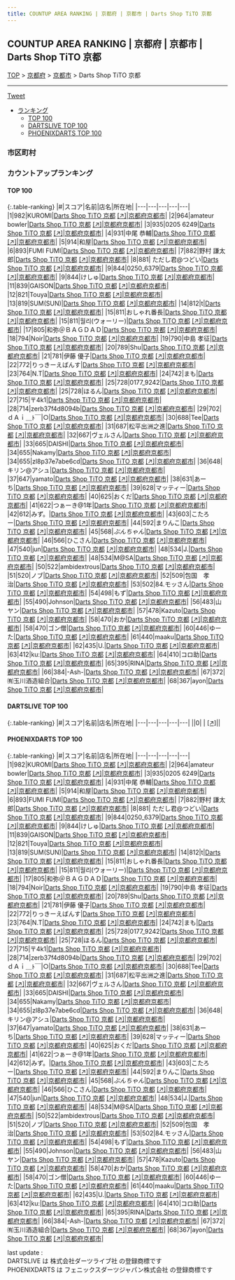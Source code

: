 ```yaml
---
title: COUNTUP AREA RANKING | 京都府 | 京都市 | Darts Shop TiTO 京都
---
```

## COUNTUP AREA RANKING | 京都府 | 京都市 | Darts Shop TiTO 京都

[TOP](/darts/rank/) > [京都府](/darts/rank/京都府/) > [京都市](/darts/rank/京都府/京都市/) > Darts Shop TiTO 京都

___

<a href="https://twitter.com/share?ref_src=twsrc%5Etfw" data-text="COUNTUP AREA RANKING | 京都府京都市Darts Shop TiTO 京都" class="twitter-share-button" data-hashtags="DARTSLIVE,PHOENIXDARTS,darts,ダーツ" data-show-count="false">Tweet</a>

* [ランキング](#カウントアップランキング)
    * [TOP 100](#top-100)
    * [DARTSLIVE TOP 100](#dartslive-top-100)
    * [PHOENIXDARTS TOP 100](#phoenixdarts-top-100)

### 市区町村

<ul>

</ul>

### カウントアップランキング

#### TOP 100



{:.table-ranking}
|#|スコア|名前|店名|所在地|
|---|---|---|---|---|
|1|982|<span class="rank-name-pd">KUROMI</span>|<a href="/darts/rank/shops/10142.html">Darts Shop TiTO 京都</a> <a href="https://vs.phoenixdarts.com/jp/shop/shopDetailInfo/s_10142?s_seq=10142">[↗]</a>|<a href="/darts/rank/京都府/京都市">京都府京都市</a>|
|2|964|<span class="rank-name-pd">amateur bowler</span>|<a href="/darts/rank/shops/10142.html">Darts Shop TiTO 京都</a> <a href="https://vs.phoenixdarts.com/jp/shop/shopDetailInfo/s_10142?s_seq=10142">[↗]</a>|<a href="/darts/rank/京都府/京都市">京都府京都市</a>|
|3|935|<span class="rank-name-pd">0205 6249</span>|<a href="/darts/rank/shops/10142.html">Darts Shop TiTO 京都</a> <a href="https://vs.phoenixdarts.com/jp/shop/shopDetailInfo/s_10142?s_seq=10142">[↗]</a>|<a href="/darts/rank/京都府/京都市">京都府京都市</a>|
|4|931|<span class="rank-name-pd">中尾 恭輔</span>|<a href="/darts/rank/shops/10142.html">Darts Shop TiTO 京都</a> <a href="https://vs.phoenixdarts.com/jp/shop/shopDetailInfo/s_10142?s_seq=10142">[↗]</a>|<a href="/darts/rank/京都府/京都市">京都府京都市</a>|
|5|914|<span class="rank-name-pd">和屋</span>|<a href="/darts/rank/shops/10142.html">Darts Shop TiTO 京都</a> <a href="https://vs.phoenixdarts.com/jp/shop/shopDetailInfo/s_10142?s_seq=10142">[↗]</a>|<a href="/darts/rank/京都府/京都市">京都府京都市</a>|
|6|893|<span class="rank-name-pd">FUMI   FUMI</span>|<a href="/darts/rank/shops/10142.html">Darts Shop TiTO 京都</a> <a href="https://vs.phoenixdarts.com/jp/shop/shopDetailInfo/s_10142?s_seq=10142">[↗]</a>|<a href="/darts/rank/京都府/京都市">京都府京都市</a>|
|7|882|<span class="rank-name-pd"><span class="pro-icon-pd"></span>野村 謙太郎</span>|<a href="/darts/rank/shops/10142.html">Darts Shop TiTO 京都</a> <a href="https://vs.phoenixdarts.com/jp/shop/shopDetailInfo/s_10142?s_seq=10142">[↗]</a>|<a href="/darts/rank/京都府/京都市">京都府京都市</a>|
|8|881|<span class="rank-name-pd"> ただし君@つどい</span>|<a href="/darts/rank/shops/10142.html">Darts Shop TiTO 京都</a> <a href="https://vs.phoenixdarts.com/jp/shop/shopDetailInfo/s_10142?s_seq=10142">[↗]</a>|<a href="/darts/rank/京都府/京都市">京都府京都市</a>|
|9|844|<span class="rank-name-pd">0250_6379</span>|<a href="/darts/rank/shops/10142.html">Darts Shop TiTO 京都</a> <a href="https://vs.phoenixdarts.com/jp/shop/shopDetailInfo/s_10142?s_seq=10142">[↗]</a>|<a href="/darts/rank/京都府/京都市">京都府京都市</a>|
|9|844|<span class="rank-name-pd">けしゅ</span>|<a href="/darts/rank/shops/10142.html">Darts Shop TiTO 京都</a> <a href="https://vs.phoenixdarts.com/jp/shop/shopDetailInfo/s_10142?s_seq=10142">[↗]</a>|<a href="/darts/rank/京都府/京都市">京都府京都市</a>|
|11|839|<span class="rank-name-pd">GAISON</span>|<a href="/darts/rank/shops/10142.html">Darts Shop TiTO 京都</a> <a href="https://vs.phoenixdarts.com/jp/shop/shopDetailInfo/s_10142?s_seq=10142">[↗]</a>|<a href="/darts/rank/京都府/京都市">京都府京都市</a>|
|12|821|<span class="rank-name-pd">Touya</span>|<a href="/darts/rank/shops/10142.html">Darts Shop TiTO 京都</a> <a href="https://vs.phoenixdarts.com/jp/shop/shopDetailInfo/s_10142?s_seq=10142">[↗]</a>|<a href="/darts/rank/京都府/京都市">京都府京都市</a>|
|13|819|<span class="rank-name-pd">SUM(SUN)</span>|<a href="/darts/rank/shops/10142.html">Darts Shop TiTO 京都</a> <a href="https://vs.phoenixdarts.com/jp/shop/shopDetailInfo/s_10142?s_seq=10142">[↗]</a>|<a href="/darts/rank/京都府/京都市">京都府京都市</a>|
|14|812|<span class="rank-name-pd">t</span>|<a href="/darts/rank/shops/10142.html">Darts Shop TiTO 京都</a> <a href="https://vs.phoenixdarts.com/jp/shop/shopDetailInfo/s_10142?s_seq=10142">[↗]</a>|<a href="/darts/rank/京都府/京都市">京都府京都市</a>|
|15|811|<span class="rank-name-pd">おしゃれ番長</span>|<a href="/darts/rank/shops/10142.html">Darts Shop TiTO 京都</a> <a href="https://vs.phoenixdarts.com/jp/shop/shopDetailInfo/s_10142?s_seq=10142">[↗]</a>|<a href="/darts/rank/京都府/京都市">京都府京都市</a>|
|15|811|<span class="rank-name-pd">월리(ウォーリー)</span>|<a href="/darts/rank/shops/10142.html">Darts Shop TiTO 京都</a> <a href="https://vs.phoenixdarts.com/jp/shop/shopDetailInfo/s_10142?s_seq=10142">[↗]</a>|<a href="/darts/rank/京都府/京都市">京都府京都市</a>|
|17|805|<span class="rank-name-pd">和弥＠ＢＡＧＤＡＤ</span>|<a href="/darts/rank/shops/10142.html">Darts Shop TiTO 京都</a> <a href="https://vs.phoenixdarts.com/jp/shop/shopDetailInfo/s_10142?s_seq=10142">[↗]</a>|<a href="/darts/rank/京都府/京都市">京都府京都市</a>|
|18|794|<span class="rank-name-pd">Noir</span>|<a href="/darts/rank/shops/10142.html">Darts Shop TiTO 京都</a> <a href="https://vs.phoenixdarts.com/jp/shop/shopDetailInfo/s_10142?s_seq=10142">[↗]</a>|<a href="/darts/rank/京都府/京都市">京都府京都市</a>|
|19|790|<span class="rank-name-pd">中島 孝征</span>|<a href="/darts/rank/shops/10142.html">Darts Shop TiTO 京都</a> <a href="https://vs.phoenixdarts.com/jp/shop/shopDetailInfo/s_10142?s_seq=10142">[↗]</a>|<a href="/darts/rank/京都府/京都市">京都府京都市</a>|
|20|789|<span class="rank-name-pd">Shu</span>|<a href="/darts/rank/shops/10142.html">Darts Shop TiTO 京都</a> <a href="https://vs.phoenixdarts.com/jp/shop/shopDetailInfo/s_10142?s_seq=10142">[↗]</a>|<a href="/darts/rank/京都府/京都市">京都府京都市</a>|
|21|781|<span class="rank-name-pd">伊藤 優子</span>|<a href="/darts/rank/shops/10142.html">Darts Shop TiTO 京都</a> <a href="https://vs.phoenixdarts.com/jp/shop/shopDetailInfo/s_10142?s_seq=10142">[↗]</a>|<a href="/darts/rank/京都府/京都市">京都府京都市</a>|
|22|772|<span class="rank-name-pd">りっきーえばんす</span>|<a href="/darts/rank/shops/10142.html">Darts Shop TiTO 京都</a> <a href="https://vs.phoenixdarts.com/jp/shop/shopDetailInfo/s_10142?s_seq=10142">[↗]</a>|<a href="/darts/rank/京都府/京都市">京都府京都市</a>|
|23|764|<span class="rank-name-pd">N.T</span>|<a href="/darts/rank/shops/10142.html">Darts Shop TiTO 京都</a> <a href="https://vs.phoenixdarts.com/jp/shop/shopDetailInfo/s_10142?s_seq=10142">[↗]</a>|<a href="/darts/rank/京都府/京都市">京都府京都市</a>|
|24|742|<span class="rank-name-pd">まも</span>|<a href="/darts/rank/shops/10142.html">Darts Shop TiTO 京都</a> <a href="https://vs.phoenixdarts.com/jp/shop/shopDetailInfo/s_10142?s_seq=10142">[↗]</a>|<a href="/darts/rank/京都府/京都市">京都府京都市</a>|
|25|728|<span class="rank-name-pd">0177_9242</span>|<a href="/darts/rank/shops/10142.html">Darts Shop TiTO 京都</a> <a href="https://vs.phoenixdarts.com/jp/shop/shopDetailInfo/s_10142?s_seq=10142">[↗]</a>|<a href="/darts/rank/京都府/京都市">京都府京都市</a>|
|25|728|<span class="rank-name-pd">ほるん</span>|<a href="/darts/rank/shops/10142.html">Darts Shop TiTO 京都</a> <a href="https://vs.phoenixdarts.com/jp/shop/shopDetailInfo/s_10142?s_seq=10142">[↗]</a>|<a href="/darts/rank/京都府/京都市">京都府京都市</a>|
|27|715|<span class="rank-name-pd">〒4k1</span>|<a href="/darts/rank/shops/10142.html">Darts Shop TiTO 京都</a> <a href="https://vs.phoenixdarts.com/jp/shop/shopDetailInfo/s_10142?s_seq=10142">[↗]</a>|<a href="/darts/rank/京都府/京都市">京都府京都市</a>|
|28|714|<span class="rank-name-pd">zerb37f4d8094b</span>|<a href="/darts/rank/shops/10142.html">Darts Shop TiTO 京都</a> <a href="https://vs.phoenixdarts.com/jp/shop/shopDetailInfo/s_10142?s_seq=10142">[↗]</a>|<a href="/darts/rank/京都府/京都市">京都府京都市</a>|
|29|702|<span class="rank-name-pd">ｄＡｉ＿ﾄ￣&#124;○</span>|<a href="/darts/rank/shops/10142.html">Darts Shop TiTO 京都</a> <a href="https://vs.phoenixdarts.com/jp/shop/shopDetailInfo/s_10142?s_seq=10142">[↗]</a>|<a href="/darts/rank/京都府/京都市">京都府京都市</a>|
|30|688|<span class="rank-name-pd">Tee</span>|<a href="/darts/rank/shops/10142.html">Darts Shop TiTO 京都</a> <a href="https://vs.phoenixdarts.com/jp/shop/shopDetailInfo/s_10142?s_seq=10142">[↗]</a>|<a href="/darts/rank/京都府/京都市">京都府京都市</a>|
|31|687|<span class="rank-name-pd">松平出洲之進</span>|<a href="/darts/rank/shops/10142.html">Darts Shop TiTO 京都</a> <a href="https://vs.phoenixdarts.com/jp/shop/shopDetailInfo/s_10142?s_seq=10142">[↗]</a>|<a href="/darts/rank/京都府/京都市">京都府京都市</a>|
|32|667|<span class="rank-name-pd">ヴェルさん</span>|<a href="/darts/rank/shops/10142.html">Darts Shop TiTO 京都</a> <a href="https://vs.phoenixdarts.com/jp/shop/shopDetailInfo/s_10142?s_seq=10142">[↗]</a>|<a href="/darts/rank/京都府/京都市">京都府京都市</a>|
|33|665|<span class="rank-name-pd">DAISHI</span>|<a href="/darts/rank/shops/10142.html">Darts Shop TiTO 京都</a> <a href="https://vs.phoenixdarts.com/jp/shop/shopDetailInfo/s_10142?s_seq=10142">[↗]</a>|<a href="/darts/rank/京都府/京都市">京都府京都市</a>|
|34|655|<span class="rank-name-pd">Nakamy</span>|<a href="/darts/rank/shops/10142.html">Darts Shop TiTO 京都</a> <a href="https://vs.phoenixdarts.com/jp/shop/shopDetailInfo/s_10142?s_seq=10142">[↗]</a>|<a href="/darts/rank/京都府/京都市">京都府京都市</a>|
|34|655|<span class="rank-name-pd">zl8p37e7abe6cd</span>|<a href="/darts/rank/shops/10142.html">Darts Shop TiTO 京都</a> <a href="https://vs.phoenixdarts.com/jp/shop/shopDetailInfo/s_10142?s_seq=10142">[↗]</a>|<a href="/darts/rank/京都府/京都市">京都府京都市</a>|
|36|648|<span class="rank-name-pd">キリン@アシュ</span>|<a href="/darts/rank/shops/10142.html">Darts Shop TiTO 京都</a> <a href="https://vs.phoenixdarts.com/jp/shop/shopDetailInfo/s_10142?s_seq=10142">[↗]</a>|<a href="/darts/rank/京都府/京都市">京都府京都市</a>|
|37|647|<span class="rank-name-pd">yamato</span>|<a href="/darts/rank/shops/10142.html">Darts Shop TiTO 京都</a> <a href="https://vs.phoenixdarts.com/jp/shop/shopDetailInfo/s_10142?s_seq=10142">[↗]</a>|<a href="/darts/rank/京都府/京都市">京都府京都市</a>|
|38|631|<span class="rank-name-pd">あーち</span>|<a href="/darts/rank/shops/10142.html">Darts Shop TiTO 京都</a> <a href="https://vs.phoenixdarts.com/jp/shop/shopDetailInfo/s_10142?s_seq=10142">[↗]</a>|<a href="/darts/rank/京都府/京都市">京都府京都市</a>|
|39|628|<span class="rank-name-pd">マッティー</span>|<a href="/darts/rank/shops/10142.html">Darts Shop TiTO 京都</a> <a href="https://vs.phoenixdarts.com/jp/shop/shopDetailInfo/s_10142?s_seq=10142">[↗]</a>|<a href="/darts/rank/京都府/京都市">京都府京都市</a>|
|40|625|<span class="rank-name-pd">おくだ</span>|<a href="/darts/rank/shops/10142.html">Darts Shop TiTO 京都</a> <a href="https://vs.phoenixdarts.com/jp/shop/shopDetailInfo/s_10142?s_seq=10142">[↗]</a>|<a href="/darts/rank/京都府/京都市">京都府京都市</a>|
|41|622|<span class="rank-name-pd">つぁーき@1年</span>|<a href="/darts/rank/shops/10142.html">Darts Shop TiTO 京都</a> <a href="https://vs.phoenixdarts.com/jp/shop/shopDetailInfo/s_10142?s_seq=10142">[↗]</a>|<a href="/darts/rank/京都府/京都市">京都府京都市</a>|
|42|612|<span class="rank-name-pd">みず。</span>|<a href="/darts/rank/shops/10142.html">Darts Shop TiTO 京都</a> <a href="https://vs.phoenixdarts.com/jp/shop/shopDetailInfo/s_10142?s_seq=10142">[↗]</a>|<a href="/darts/rank/京都府/京都市">京都府京都市</a>|
|43|603|<span class="rank-name-pd">こたろー</span>|<a href="/darts/rank/shops/10142.html">Darts Shop TiTO 京都</a> <a href="https://vs.phoenixdarts.com/jp/shop/shopDetailInfo/s_10142?s_seq=10142">[↗]</a>|<a href="/darts/rank/京都府/京都市">京都府京都市</a>|
|44|592|<span class="rank-name-pd">まりんこ</span>|<a href="/darts/rank/shops/10142.html">Darts Shop TiTO 京都</a> <a href="https://vs.phoenixdarts.com/jp/shop/shopDetailInfo/s_10142?s_seq=10142">[↗]</a>|<a href="/darts/rank/京都府/京都市">京都府京都市</a>|
|45|568|<span class="rank-name-pd">*ぶんちゃん*</span>|<a href="/darts/rank/shops/10142.html">Darts Shop TiTO 京都</a> <a href="https://vs.phoenixdarts.com/jp/shop/shopDetailInfo/s_10142?s_seq=10142">[↗]</a>|<a href="/darts/rank/京都府/京都市">京都府京都市</a>|
|46|566|<span class="rank-name-pd">ひこさん</span>|<a href="/darts/rank/shops/10142.html">Darts Shop TiTO 京都</a> <a href="https://vs.phoenixdarts.com/jp/shop/shopDetailInfo/s_10142?s_seq=10142">[↗]</a>|<a href="/darts/rank/京都府/京都市">京都府京都市</a>|
|47|540|<span class="rank-name-pd">jun</span>|<a href="/darts/rank/shops/10142.html">Darts Shop TiTO 京都</a> <a href="https://vs.phoenixdarts.com/jp/shop/shopDetailInfo/s_10142?s_seq=10142">[↗]</a>|<a href="/darts/rank/京都府/京都市">京都府京都市</a>|
|48|534|<span class="rank-name-pd">J.</span>|<a href="/darts/rank/shops/10142.html">Darts Shop TiTO 京都</a> <a href="https://vs.phoenixdarts.com/jp/shop/shopDetailInfo/s_10142?s_seq=10142">[↗]</a>|<a href="/darts/rank/京都府/京都市">京都府京都市</a>|
|48|534|<span class="rank-name-pd">M@SA</span>|<a href="/darts/rank/shops/10142.html">Darts Shop TiTO 京都</a> <a href="https://vs.phoenixdarts.com/jp/shop/shopDetailInfo/s_10142?s_seq=10142">[↗]</a>|<a href="/darts/rank/京都府/京都市">京都府京都市</a>|
|50|522|<span class="rank-name-pd">ambidextrous</span>|<a href="/darts/rank/shops/10142.html">Darts Shop TiTO 京都</a> <a href="https://vs.phoenixdarts.com/jp/shop/shopDetailInfo/s_10142?s_seq=10142">[↗]</a>|<a href="/darts/rank/京都府/京都市">京都府京都市</a>|
|51|520|<span class="rank-name-pd">ノブ</span>|<a href="/darts/rank/shops/10142.html">Darts Shop TiTO 京都</a> <a href="https://vs.phoenixdarts.com/jp/shop/shopDetailInfo/s_10142?s_seq=10142">[↗]</a>|<a href="/darts/rank/京都府/京都市">京都府京都市</a>|
|52|509|<span class="rank-name-pd">包国　孝治</span>|<a href="/darts/rank/shops/10142.html">Darts Shop TiTO 京都</a> <a href="https://vs.phoenixdarts.com/jp/shop/shopDetailInfo/s_10142?s_seq=10142">[↗]</a>|<a href="/darts/rank/京都府/京都市">京都府京都市</a>|
|53|502|<span class="rank-name-pd">84.モッさん</span>|<a href="/darts/rank/shops/10142.html">Darts Shop TiTO 京都</a> <a href="https://vs.phoenixdarts.com/jp/shop/shopDetailInfo/s_10142?s_seq=10142">[↗]</a>|<a href="/darts/rank/京都府/京都市">京都府京都市</a>|
|54|498|<span class="rank-name-pd">もず</span>|<a href="/darts/rank/shops/10142.html">Darts Shop TiTO 京都</a> <a href="https://vs.phoenixdarts.com/jp/shop/shopDetailInfo/s_10142?s_seq=10142">[↗]</a>|<a href="/darts/rank/京都府/京都市">京都府京都市</a>|
|55|490|<span class="rank-name-pd">Johnson</span>|<a href="/darts/rank/shops/10142.html">Darts Shop TiTO 京都</a> <a href="https://vs.phoenixdarts.com/jp/shop/shopDetailInfo/s_10142?s_seq=10142">[↗]</a>|<a href="/darts/rank/京都府/京都市">京都府京都市</a>|
|56|483|<span class="rank-name-pd">山ヤン</span>|<a href="/darts/rank/shops/10142.html">Darts Shop TiTO 京都</a> <a href="https://vs.phoenixdarts.com/jp/shop/shopDetailInfo/s_10142?s_seq=10142">[↗]</a>|<a href="/darts/rank/京都府/京都市">京都府京都市</a>|
|57|478|<span class="rank-name-pd">Kazuto</span>|<a href="/darts/rank/shops/10142.html">Darts Shop TiTO 京都</a> <a href="https://vs.phoenixdarts.com/jp/shop/shopDetailInfo/s_10142?s_seq=10142">[↗]</a>|<a href="/darts/rank/京都府/京都市">京都府京都市</a>|
|58|470|<span class="rank-name-pd">おか</span>|<a href="/darts/rank/shops/10142.html">Darts Shop TiTO 京都</a> <a href="https://vs.phoenixdarts.com/jp/shop/shopDetailInfo/s_10142?s_seq=10142">[↗]</a>|<a href="/darts/rank/京都府/京都市">京都府京都市</a>|
|58|470|<span class="rank-name-pd">ゴン僧</span>|<a href="/darts/rank/shops/10142.html">Darts Shop TiTO 京都</a> <a href="https://vs.phoenixdarts.com/jp/shop/shopDetailInfo/s_10142?s_seq=10142">[↗]</a>|<a href="/darts/rank/京都府/京都市">京都府京都市</a>|
|60|446|<span class="rank-name-pd">ゆーた</span>|<a href="/darts/rank/shops/10142.html">Darts Shop TiTO 京都</a> <a href="https://vs.phoenixdarts.com/jp/shop/shopDetailInfo/s_10142?s_seq=10142">[↗]</a>|<a href="/darts/rank/京都府/京都市">京都府京都市</a>|
|61|440|<span class="rank-name-pd">maaku</span>|<a href="/darts/rank/shops/10142.html">Darts Shop TiTO 京都</a> <a href="https://vs.phoenixdarts.com/jp/shop/shopDetailInfo/s_10142?s_seq=10142">[↗]</a>|<a href="/darts/rank/京都府/京都市">京都府京都市</a>|
|62|435|<span class="rank-name-pd">U.</span>|<a href="/darts/rank/shops/10142.html">Darts Shop TiTO 京都</a> <a href="https://vs.phoenixdarts.com/jp/shop/shopDetailInfo/s_10142?s_seq=10142">[↗]</a>|<a href="/darts/rank/京都府/京都市">京都府京都市</a>|
|63|412|<span class="rank-name-pd">ku:</span>|<a href="/darts/rank/shops/10142.html">Darts Shop TiTO 京都</a> <a href="https://vs.phoenixdarts.com/jp/shop/shopDetailInfo/s_10142?s_seq=10142">[↗]</a>|<a href="/darts/rank/京都府/京都市">京都府京都市</a>|
|64|410|<span class="rank-name-pd">コロ助</span>|<a href="/darts/rank/shops/10142.html">Darts Shop TiTO 京都</a> <a href="https://vs.phoenixdarts.com/jp/shop/shopDetailInfo/s_10142?s_seq=10142">[↗]</a>|<a href="/darts/rank/京都府/京都市">京都府京都市</a>|
|65|395|<span class="rank-name-pd">RINA</span>|<a href="/darts/rank/shops/10142.html">Darts Shop TiTO 京都</a> <a href="https://vs.phoenixdarts.com/jp/shop/shopDetailInfo/s_10142?s_seq=10142">[↗]</a>|<a href="/darts/rank/京都府/京都市">京都府京都市</a>|
|66|384|<span class="rank-name-pd">-Ash-</span>|<a href="/darts/rank/shops/10142.html">Darts Shop TiTO 京都</a> <a href="https://vs.phoenixdarts.com/jp/shop/shopDetailInfo/s_10142?s_seq=10142">[↗]</a>|<a href="/darts/rank/京都府/京都市">京都府京都市</a>|
|67|372|<span class="rank-name-pd">㈲玉川酒造組合</span>|<a href="/darts/rank/shops/10142.html">Darts Shop TiTO 京都</a> <a href="https://vs.phoenixdarts.com/jp/shop/shopDetailInfo/s_10142?s_seq=10142">[↗]</a>|<a href="/darts/rank/京都府/京都市">京都府京都市</a>|
|68|367|<span class="rank-name-pd">ayon</span>|<a href="/darts/rank/shops/10142.html">Darts Shop TiTO 京都</a> <a href="https://vs.phoenixdarts.com/jp/shop/shopDetailInfo/s_10142?s_seq=10142">[↗]</a>|<a href="/darts/rank/京都府/京都市">京都府京都市</a>|


#### DARTSLIVE TOP 100



{:.table-ranking}
|#|スコア|名前|店名|所在地|
|---|---|---|---|---|
||0|<span class="rank-name-dl"> </span>|<a href="/darts/rank/shops/.html"></a> <a href="">[↗]</a>|<a href="/darts/rank//"></a>|


#### PHOENIXDARTS TOP 100



{:.table-ranking}
|#|スコア|名前|店名|所在地|
|---|---|---|---|---|
|1|982|<span class="rank-name-pd">KUROMI</span>|<a href="/darts/rank/shops/10142.html">Darts Shop TiTO 京都</a> <a href="https://vs.phoenixdarts.com/jp/shop/shopDetailInfo/s_10142?s_seq=10142">[↗]</a>|<a href="/darts/rank/京都府/京都市">京都府京都市</a>|
|2|964|<span class="rank-name-pd">amateur bowler</span>|<a href="/darts/rank/shops/10142.html">Darts Shop TiTO 京都</a> <a href="https://vs.phoenixdarts.com/jp/shop/shopDetailInfo/s_10142?s_seq=10142">[↗]</a>|<a href="/darts/rank/京都府/京都市">京都府京都市</a>|
|3|935|<span class="rank-name-pd">0205 6249</span>|<a href="/darts/rank/shops/10142.html">Darts Shop TiTO 京都</a> <a href="https://vs.phoenixdarts.com/jp/shop/shopDetailInfo/s_10142?s_seq=10142">[↗]</a>|<a href="/darts/rank/京都府/京都市">京都府京都市</a>|
|4|931|<span class="rank-name-pd">中尾 恭輔</span>|<a href="/darts/rank/shops/10142.html">Darts Shop TiTO 京都</a> <a href="https://vs.phoenixdarts.com/jp/shop/shopDetailInfo/s_10142?s_seq=10142">[↗]</a>|<a href="/darts/rank/京都府/京都市">京都府京都市</a>|
|5|914|<span class="rank-name-pd">和屋</span>|<a href="/darts/rank/shops/10142.html">Darts Shop TiTO 京都</a> <a href="https://vs.phoenixdarts.com/jp/shop/shopDetailInfo/s_10142?s_seq=10142">[↗]</a>|<a href="/darts/rank/京都府/京都市">京都府京都市</a>|
|6|893|<span class="rank-name-pd">FUMI   FUMI</span>|<a href="/darts/rank/shops/10142.html">Darts Shop TiTO 京都</a> <a href="https://vs.phoenixdarts.com/jp/shop/shopDetailInfo/s_10142?s_seq=10142">[↗]</a>|<a href="/darts/rank/京都府/京都市">京都府京都市</a>|
|7|882|<span class="rank-name-pd"><span class="pro-icon-pd"></span>野村 謙太郎</span>|<a href="/darts/rank/shops/10142.html">Darts Shop TiTO 京都</a> <a href="https://vs.phoenixdarts.com/jp/shop/shopDetailInfo/s_10142?s_seq=10142">[↗]</a>|<a href="/darts/rank/京都府/京都市">京都府京都市</a>|
|8|881|<span class="rank-name-pd"> ただし君@つどい</span>|<a href="/darts/rank/shops/10142.html">Darts Shop TiTO 京都</a> <a href="https://vs.phoenixdarts.com/jp/shop/shopDetailInfo/s_10142?s_seq=10142">[↗]</a>|<a href="/darts/rank/京都府/京都市">京都府京都市</a>|
|9|844|<span class="rank-name-pd">0250_6379</span>|<a href="/darts/rank/shops/10142.html">Darts Shop TiTO 京都</a> <a href="https://vs.phoenixdarts.com/jp/shop/shopDetailInfo/s_10142?s_seq=10142">[↗]</a>|<a href="/darts/rank/京都府/京都市">京都府京都市</a>|
|9|844|<span class="rank-name-pd">けしゅ</span>|<a href="/darts/rank/shops/10142.html">Darts Shop TiTO 京都</a> <a href="https://vs.phoenixdarts.com/jp/shop/shopDetailInfo/s_10142?s_seq=10142">[↗]</a>|<a href="/darts/rank/京都府/京都市">京都府京都市</a>|
|11|839|<span class="rank-name-pd">GAISON</span>|<a href="/darts/rank/shops/10142.html">Darts Shop TiTO 京都</a> <a href="https://vs.phoenixdarts.com/jp/shop/shopDetailInfo/s_10142?s_seq=10142">[↗]</a>|<a href="/darts/rank/京都府/京都市">京都府京都市</a>|
|12|821|<span class="rank-name-pd">Touya</span>|<a href="/darts/rank/shops/10142.html">Darts Shop TiTO 京都</a> <a href="https://vs.phoenixdarts.com/jp/shop/shopDetailInfo/s_10142?s_seq=10142">[↗]</a>|<a href="/darts/rank/京都府/京都市">京都府京都市</a>|
|13|819|<span class="rank-name-pd">SUM(SUN)</span>|<a href="/darts/rank/shops/10142.html">Darts Shop TiTO 京都</a> <a href="https://vs.phoenixdarts.com/jp/shop/shopDetailInfo/s_10142?s_seq=10142">[↗]</a>|<a href="/darts/rank/京都府/京都市">京都府京都市</a>|
|14|812|<span class="rank-name-pd">t</span>|<a href="/darts/rank/shops/10142.html">Darts Shop TiTO 京都</a> <a href="https://vs.phoenixdarts.com/jp/shop/shopDetailInfo/s_10142?s_seq=10142">[↗]</a>|<a href="/darts/rank/京都府/京都市">京都府京都市</a>|
|15|811|<span class="rank-name-pd">おしゃれ番長</span>|<a href="/darts/rank/shops/10142.html">Darts Shop TiTO 京都</a> <a href="https://vs.phoenixdarts.com/jp/shop/shopDetailInfo/s_10142?s_seq=10142">[↗]</a>|<a href="/darts/rank/京都府/京都市">京都府京都市</a>|
|15|811|<span class="rank-name-pd">월리(ウォーリー)</span>|<a href="/darts/rank/shops/10142.html">Darts Shop TiTO 京都</a> <a href="https://vs.phoenixdarts.com/jp/shop/shopDetailInfo/s_10142?s_seq=10142">[↗]</a>|<a href="/darts/rank/京都府/京都市">京都府京都市</a>|
|17|805|<span class="rank-name-pd">和弥＠ＢＡＧＤＡＤ</span>|<a href="/darts/rank/shops/10142.html">Darts Shop TiTO 京都</a> <a href="https://vs.phoenixdarts.com/jp/shop/shopDetailInfo/s_10142?s_seq=10142">[↗]</a>|<a href="/darts/rank/京都府/京都市">京都府京都市</a>|
|18|794|<span class="rank-name-pd">Noir</span>|<a href="/darts/rank/shops/10142.html">Darts Shop TiTO 京都</a> <a href="https://vs.phoenixdarts.com/jp/shop/shopDetailInfo/s_10142?s_seq=10142">[↗]</a>|<a href="/darts/rank/京都府/京都市">京都府京都市</a>|
|19|790|<span class="rank-name-pd">中島 孝征</span>|<a href="/darts/rank/shops/10142.html">Darts Shop TiTO 京都</a> <a href="https://vs.phoenixdarts.com/jp/shop/shopDetailInfo/s_10142?s_seq=10142">[↗]</a>|<a href="/darts/rank/京都府/京都市">京都府京都市</a>|
|20|789|<span class="rank-name-pd">Shu</span>|<a href="/darts/rank/shops/10142.html">Darts Shop TiTO 京都</a> <a href="https://vs.phoenixdarts.com/jp/shop/shopDetailInfo/s_10142?s_seq=10142">[↗]</a>|<a href="/darts/rank/京都府/京都市">京都府京都市</a>|
|21|781|<span class="rank-name-pd">伊藤 優子</span>|<a href="/darts/rank/shops/10142.html">Darts Shop TiTO 京都</a> <a href="https://vs.phoenixdarts.com/jp/shop/shopDetailInfo/s_10142?s_seq=10142">[↗]</a>|<a href="/darts/rank/京都府/京都市">京都府京都市</a>|
|22|772|<span class="rank-name-pd">りっきーえばんす</span>|<a href="/darts/rank/shops/10142.html">Darts Shop TiTO 京都</a> <a href="https://vs.phoenixdarts.com/jp/shop/shopDetailInfo/s_10142?s_seq=10142">[↗]</a>|<a href="/darts/rank/京都府/京都市">京都府京都市</a>|
|23|764|<span class="rank-name-pd">N.T</span>|<a href="/darts/rank/shops/10142.html">Darts Shop TiTO 京都</a> <a href="https://vs.phoenixdarts.com/jp/shop/shopDetailInfo/s_10142?s_seq=10142">[↗]</a>|<a href="/darts/rank/京都府/京都市">京都府京都市</a>|
|24|742|<span class="rank-name-pd">まも</span>|<a href="/darts/rank/shops/10142.html">Darts Shop TiTO 京都</a> <a href="https://vs.phoenixdarts.com/jp/shop/shopDetailInfo/s_10142?s_seq=10142">[↗]</a>|<a href="/darts/rank/京都府/京都市">京都府京都市</a>|
|25|728|<span class="rank-name-pd">0177_9242</span>|<a href="/darts/rank/shops/10142.html">Darts Shop TiTO 京都</a> <a href="https://vs.phoenixdarts.com/jp/shop/shopDetailInfo/s_10142?s_seq=10142">[↗]</a>|<a href="/darts/rank/京都府/京都市">京都府京都市</a>|
|25|728|<span class="rank-name-pd">ほるん</span>|<a href="/darts/rank/shops/10142.html">Darts Shop TiTO 京都</a> <a href="https://vs.phoenixdarts.com/jp/shop/shopDetailInfo/s_10142?s_seq=10142">[↗]</a>|<a href="/darts/rank/京都府/京都市">京都府京都市</a>|
|27|715|<span class="rank-name-pd">〒4k1</span>|<a href="/darts/rank/shops/10142.html">Darts Shop TiTO 京都</a> <a href="https://vs.phoenixdarts.com/jp/shop/shopDetailInfo/s_10142?s_seq=10142">[↗]</a>|<a href="/darts/rank/京都府/京都市">京都府京都市</a>|
|28|714|<span class="rank-name-pd">zerb37f4d8094b</span>|<a href="/darts/rank/shops/10142.html">Darts Shop TiTO 京都</a> <a href="https://vs.phoenixdarts.com/jp/shop/shopDetailInfo/s_10142?s_seq=10142">[↗]</a>|<a href="/darts/rank/京都府/京都市">京都府京都市</a>|
|29|702|<span class="rank-name-pd">ｄＡｉ＿ﾄ￣&#124;○</span>|<a href="/darts/rank/shops/10142.html">Darts Shop TiTO 京都</a> <a href="https://vs.phoenixdarts.com/jp/shop/shopDetailInfo/s_10142?s_seq=10142">[↗]</a>|<a href="/darts/rank/京都府/京都市">京都府京都市</a>|
|30|688|<span class="rank-name-pd">Tee</span>|<a href="/darts/rank/shops/10142.html">Darts Shop TiTO 京都</a> <a href="https://vs.phoenixdarts.com/jp/shop/shopDetailInfo/s_10142?s_seq=10142">[↗]</a>|<a href="/darts/rank/京都府/京都市">京都府京都市</a>|
|31|687|<span class="rank-name-pd">松平出洲之進</span>|<a href="/darts/rank/shops/10142.html">Darts Shop TiTO 京都</a> <a href="https://vs.phoenixdarts.com/jp/shop/shopDetailInfo/s_10142?s_seq=10142">[↗]</a>|<a href="/darts/rank/京都府/京都市">京都府京都市</a>|
|32|667|<span class="rank-name-pd">ヴェルさん</span>|<a href="/darts/rank/shops/10142.html">Darts Shop TiTO 京都</a> <a href="https://vs.phoenixdarts.com/jp/shop/shopDetailInfo/s_10142?s_seq=10142">[↗]</a>|<a href="/darts/rank/京都府/京都市">京都府京都市</a>|
|33|665|<span class="rank-name-pd">DAISHI</span>|<a href="/darts/rank/shops/10142.html">Darts Shop TiTO 京都</a> <a href="https://vs.phoenixdarts.com/jp/shop/shopDetailInfo/s_10142?s_seq=10142">[↗]</a>|<a href="/darts/rank/京都府/京都市">京都府京都市</a>|
|34|655|<span class="rank-name-pd">Nakamy</span>|<a href="/darts/rank/shops/10142.html">Darts Shop TiTO 京都</a> <a href="https://vs.phoenixdarts.com/jp/shop/shopDetailInfo/s_10142?s_seq=10142">[↗]</a>|<a href="/darts/rank/京都府/京都市">京都府京都市</a>|
|34|655|<span class="rank-name-pd">zl8p37e7abe6cd</span>|<a href="/darts/rank/shops/10142.html">Darts Shop TiTO 京都</a> <a href="https://vs.phoenixdarts.com/jp/shop/shopDetailInfo/s_10142?s_seq=10142">[↗]</a>|<a href="/darts/rank/京都府/京都市">京都府京都市</a>|
|36|648|<span class="rank-name-pd">キリン@アシュ</span>|<a href="/darts/rank/shops/10142.html">Darts Shop TiTO 京都</a> <a href="https://vs.phoenixdarts.com/jp/shop/shopDetailInfo/s_10142?s_seq=10142">[↗]</a>|<a href="/darts/rank/京都府/京都市">京都府京都市</a>|
|37|647|<span class="rank-name-pd">yamato</span>|<a href="/darts/rank/shops/10142.html">Darts Shop TiTO 京都</a> <a href="https://vs.phoenixdarts.com/jp/shop/shopDetailInfo/s_10142?s_seq=10142">[↗]</a>|<a href="/darts/rank/京都府/京都市">京都府京都市</a>|
|38|631|<span class="rank-name-pd">あーち</span>|<a href="/darts/rank/shops/10142.html">Darts Shop TiTO 京都</a> <a href="https://vs.phoenixdarts.com/jp/shop/shopDetailInfo/s_10142?s_seq=10142">[↗]</a>|<a href="/darts/rank/京都府/京都市">京都府京都市</a>|
|39|628|<span class="rank-name-pd">マッティー</span>|<a href="/darts/rank/shops/10142.html">Darts Shop TiTO 京都</a> <a href="https://vs.phoenixdarts.com/jp/shop/shopDetailInfo/s_10142?s_seq=10142">[↗]</a>|<a href="/darts/rank/京都府/京都市">京都府京都市</a>|
|40|625|<span class="rank-name-pd">おくだ</span>|<a href="/darts/rank/shops/10142.html">Darts Shop TiTO 京都</a> <a href="https://vs.phoenixdarts.com/jp/shop/shopDetailInfo/s_10142?s_seq=10142">[↗]</a>|<a href="/darts/rank/京都府/京都市">京都府京都市</a>|
|41|622|<span class="rank-name-pd">つぁーき@1年</span>|<a href="/darts/rank/shops/10142.html">Darts Shop TiTO 京都</a> <a href="https://vs.phoenixdarts.com/jp/shop/shopDetailInfo/s_10142?s_seq=10142">[↗]</a>|<a href="/darts/rank/京都府/京都市">京都府京都市</a>|
|42|612|<span class="rank-name-pd">みず。</span>|<a href="/darts/rank/shops/10142.html">Darts Shop TiTO 京都</a> <a href="https://vs.phoenixdarts.com/jp/shop/shopDetailInfo/s_10142?s_seq=10142">[↗]</a>|<a href="/darts/rank/京都府/京都市">京都府京都市</a>|
|43|603|<span class="rank-name-pd">こたろー</span>|<a href="/darts/rank/shops/10142.html">Darts Shop TiTO 京都</a> <a href="https://vs.phoenixdarts.com/jp/shop/shopDetailInfo/s_10142?s_seq=10142">[↗]</a>|<a href="/darts/rank/京都府/京都市">京都府京都市</a>|
|44|592|<span class="rank-name-pd">まりんこ</span>|<a href="/darts/rank/shops/10142.html">Darts Shop TiTO 京都</a> <a href="https://vs.phoenixdarts.com/jp/shop/shopDetailInfo/s_10142?s_seq=10142">[↗]</a>|<a href="/darts/rank/京都府/京都市">京都府京都市</a>|
|45|568|<span class="rank-name-pd">*ぶんちゃん*</span>|<a href="/darts/rank/shops/10142.html">Darts Shop TiTO 京都</a> <a href="https://vs.phoenixdarts.com/jp/shop/shopDetailInfo/s_10142?s_seq=10142">[↗]</a>|<a href="/darts/rank/京都府/京都市">京都府京都市</a>|
|46|566|<span class="rank-name-pd">ひこさん</span>|<a href="/darts/rank/shops/10142.html">Darts Shop TiTO 京都</a> <a href="https://vs.phoenixdarts.com/jp/shop/shopDetailInfo/s_10142?s_seq=10142">[↗]</a>|<a href="/darts/rank/京都府/京都市">京都府京都市</a>|
|47|540|<span class="rank-name-pd">jun</span>|<a href="/darts/rank/shops/10142.html">Darts Shop TiTO 京都</a> <a href="https://vs.phoenixdarts.com/jp/shop/shopDetailInfo/s_10142?s_seq=10142">[↗]</a>|<a href="/darts/rank/京都府/京都市">京都府京都市</a>|
|48|534|<span class="rank-name-pd">J.</span>|<a href="/darts/rank/shops/10142.html">Darts Shop TiTO 京都</a> <a href="https://vs.phoenixdarts.com/jp/shop/shopDetailInfo/s_10142?s_seq=10142">[↗]</a>|<a href="/darts/rank/京都府/京都市">京都府京都市</a>|
|48|534|<span class="rank-name-pd">M@SA</span>|<a href="/darts/rank/shops/10142.html">Darts Shop TiTO 京都</a> <a href="https://vs.phoenixdarts.com/jp/shop/shopDetailInfo/s_10142?s_seq=10142">[↗]</a>|<a href="/darts/rank/京都府/京都市">京都府京都市</a>|
|50|522|<span class="rank-name-pd">ambidextrous</span>|<a href="/darts/rank/shops/10142.html">Darts Shop TiTO 京都</a> <a href="https://vs.phoenixdarts.com/jp/shop/shopDetailInfo/s_10142?s_seq=10142">[↗]</a>|<a href="/darts/rank/京都府/京都市">京都府京都市</a>|
|51|520|<span class="rank-name-pd">ノブ</span>|<a href="/darts/rank/shops/10142.html">Darts Shop TiTO 京都</a> <a href="https://vs.phoenixdarts.com/jp/shop/shopDetailInfo/s_10142?s_seq=10142">[↗]</a>|<a href="/darts/rank/京都府/京都市">京都府京都市</a>|
|52|509|<span class="rank-name-pd">包国　孝治</span>|<a href="/darts/rank/shops/10142.html">Darts Shop TiTO 京都</a> <a href="https://vs.phoenixdarts.com/jp/shop/shopDetailInfo/s_10142?s_seq=10142">[↗]</a>|<a href="/darts/rank/京都府/京都市">京都府京都市</a>|
|53|502|<span class="rank-name-pd">84.モッさん</span>|<a href="/darts/rank/shops/10142.html">Darts Shop TiTO 京都</a> <a href="https://vs.phoenixdarts.com/jp/shop/shopDetailInfo/s_10142?s_seq=10142">[↗]</a>|<a href="/darts/rank/京都府/京都市">京都府京都市</a>|
|54|498|<span class="rank-name-pd">もず</span>|<a href="/darts/rank/shops/10142.html">Darts Shop TiTO 京都</a> <a href="https://vs.phoenixdarts.com/jp/shop/shopDetailInfo/s_10142?s_seq=10142">[↗]</a>|<a href="/darts/rank/京都府/京都市">京都府京都市</a>|
|55|490|<span class="rank-name-pd">Johnson</span>|<a href="/darts/rank/shops/10142.html">Darts Shop TiTO 京都</a> <a href="https://vs.phoenixdarts.com/jp/shop/shopDetailInfo/s_10142?s_seq=10142">[↗]</a>|<a href="/darts/rank/京都府/京都市">京都府京都市</a>|
|56|483|<span class="rank-name-pd">山ヤン</span>|<a href="/darts/rank/shops/10142.html">Darts Shop TiTO 京都</a> <a href="https://vs.phoenixdarts.com/jp/shop/shopDetailInfo/s_10142?s_seq=10142">[↗]</a>|<a href="/darts/rank/京都府/京都市">京都府京都市</a>|
|57|478|<span class="rank-name-pd">Kazuto</span>|<a href="/darts/rank/shops/10142.html">Darts Shop TiTO 京都</a> <a href="https://vs.phoenixdarts.com/jp/shop/shopDetailInfo/s_10142?s_seq=10142">[↗]</a>|<a href="/darts/rank/京都府/京都市">京都府京都市</a>|
|58|470|<span class="rank-name-pd">おか</span>|<a href="/darts/rank/shops/10142.html">Darts Shop TiTO 京都</a> <a href="https://vs.phoenixdarts.com/jp/shop/shopDetailInfo/s_10142?s_seq=10142">[↗]</a>|<a href="/darts/rank/京都府/京都市">京都府京都市</a>|
|58|470|<span class="rank-name-pd">ゴン僧</span>|<a href="/darts/rank/shops/10142.html">Darts Shop TiTO 京都</a> <a href="https://vs.phoenixdarts.com/jp/shop/shopDetailInfo/s_10142?s_seq=10142">[↗]</a>|<a href="/darts/rank/京都府/京都市">京都府京都市</a>|
|60|446|<span class="rank-name-pd">ゆーた</span>|<a href="/darts/rank/shops/10142.html">Darts Shop TiTO 京都</a> <a href="https://vs.phoenixdarts.com/jp/shop/shopDetailInfo/s_10142?s_seq=10142">[↗]</a>|<a href="/darts/rank/京都府/京都市">京都府京都市</a>|
|61|440|<span class="rank-name-pd">maaku</span>|<a href="/darts/rank/shops/10142.html">Darts Shop TiTO 京都</a> <a href="https://vs.phoenixdarts.com/jp/shop/shopDetailInfo/s_10142?s_seq=10142">[↗]</a>|<a href="/darts/rank/京都府/京都市">京都府京都市</a>|
|62|435|<span class="rank-name-pd">U.</span>|<a href="/darts/rank/shops/10142.html">Darts Shop TiTO 京都</a> <a href="https://vs.phoenixdarts.com/jp/shop/shopDetailInfo/s_10142?s_seq=10142">[↗]</a>|<a href="/darts/rank/京都府/京都市">京都府京都市</a>|
|63|412|<span class="rank-name-pd">ku:</span>|<a href="/darts/rank/shops/10142.html">Darts Shop TiTO 京都</a> <a href="https://vs.phoenixdarts.com/jp/shop/shopDetailInfo/s_10142?s_seq=10142">[↗]</a>|<a href="/darts/rank/京都府/京都市">京都府京都市</a>|
|64|410|<span class="rank-name-pd">コロ助</span>|<a href="/darts/rank/shops/10142.html">Darts Shop TiTO 京都</a> <a href="https://vs.phoenixdarts.com/jp/shop/shopDetailInfo/s_10142?s_seq=10142">[↗]</a>|<a href="/darts/rank/京都府/京都市">京都府京都市</a>|
|65|395|<span class="rank-name-pd">RINA</span>|<a href="/darts/rank/shops/10142.html">Darts Shop TiTO 京都</a> <a href="https://vs.phoenixdarts.com/jp/shop/shopDetailInfo/s_10142?s_seq=10142">[↗]</a>|<a href="/darts/rank/京都府/京都市">京都府京都市</a>|
|66|384|<span class="rank-name-pd">-Ash-</span>|<a href="/darts/rank/shops/10142.html">Darts Shop TiTO 京都</a> <a href="https://vs.phoenixdarts.com/jp/shop/shopDetailInfo/s_10142?s_seq=10142">[↗]</a>|<a href="/darts/rank/京都府/京都市">京都府京都市</a>|
|67|372|<span class="rank-name-pd">㈲玉川酒造組合</span>|<a href="/darts/rank/shops/10142.html">Darts Shop TiTO 京都</a> <a href="https://vs.phoenixdarts.com/jp/shop/shopDetailInfo/s_10142?s_seq=10142">[↗]</a>|<a href="/darts/rank/京都府/京都市">京都府京都市</a>|
|68|367|<span class="rank-name-pd">ayon</span>|<a href="/darts/rank/shops/10142.html">Darts Shop TiTO 京都</a> <a href="https://vs.phoenixdarts.com/jp/shop/shopDetailInfo/s_10142?s_seq=10142">[↗]</a>|<a href="/darts/rank/京都府/京都市">京都府京都市</a>|


<div class="footer border-top border-gray-light mt-5 pt-3 text-right text-gray">
    last update : <span style="font-weight: italic" id="foot_last_modified"></span><br />
    DARTSLIVE は 株式会社ダーツライブ社 の登録商標です<br />
    PHOENIXDARTS は フェニックスダーツジャパン株式会社 の登録商標です<br />
</div>

<script src="https://cdnjs.cloudflare.com/ajax/libs/jquery.tablesorter/2.31.3/js/jquery.tablesorter.min.js" integrity="sha512-qzgd5cYSZcosqpzpn7zF2ZId8f/8CHmFKZ8j7mU4OUXTNRd5g+ZHBPsgKEwoqxCtdQvExE5LprwwPAgoicguNg==" crossorigin="anonymous" referrerpolicy="no-referrer"></script>
<link rel="stylesheet" href="https://cdnjs.cloudflare.com/ajax/libs/jquery.tablesorter/2.31.3/css/theme.default.min.css" integrity="sha512-wghhOJkjQX0Lh3NSWvNKeZ0ZpNn+SPVXX1Qyc9OCaogADktxrBiBdKGDoqVUOyhStvMBmJQ8ZdMHiR3wuEq8+w==" crossorigin="anonymous" referrerpolicy="no-referrer" />
<script>
$(function() {
    $(".table-ranking").tablesorter({sortList:[[0, 0]]});
    $("#foot_last_modified").text(formatDate(new Date(document.lastModified), 'yyyy-MM-dd HH:mm:ss'));
});
</script>

<script async src="https://platform.twitter.com/widgets.js" charset="utf-8"></script>